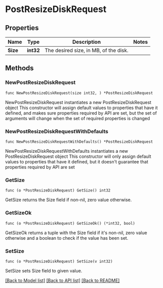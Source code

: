 # PostResizeDiskRequest

## Properties

Name | Type | Description | Notes
------------ | ------------- | ------------- | -------------
**Size** | **int32** | The desired size, in MB, of the disk. | 

## Methods

### NewPostResizeDiskRequest

`func NewPostResizeDiskRequest(size int32, ) *PostResizeDiskRequest`

NewPostResizeDiskRequest instantiates a new PostResizeDiskRequest object
This constructor will assign default values to properties that have it defined,
and makes sure properties required by API are set, but the set of arguments
will change when the set of required properties is changed

### NewPostResizeDiskRequestWithDefaults

`func NewPostResizeDiskRequestWithDefaults() *PostResizeDiskRequest`

NewPostResizeDiskRequestWithDefaults instantiates a new PostResizeDiskRequest object
This constructor will only assign default values to properties that have it defined,
but it doesn't guarantee that properties required by API are set

### GetSize

`func (o *PostResizeDiskRequest) GetSize() int32`

GetSize returns the Size field if non-nil, zero value otherwise.

### GetSizeOk

`func (o *PostResizeDiskRequest) GetSizeOk() (*int32, bool)`

GetSizeOk returns a tuple with the Size field if it's non-nil, zero value otherwise
and a boolean to check if the value has been set.

### SetSize

`func (o *PostResizeDiskRequest) SetSize(v int32)`

SetSize sets Size field to given value.



[[Back to Model list]](../README.md#documentation-for-models) [[Back to API list]](../README.md#documentation-for-api-endpoints) [[Back to README]](../README.md)



